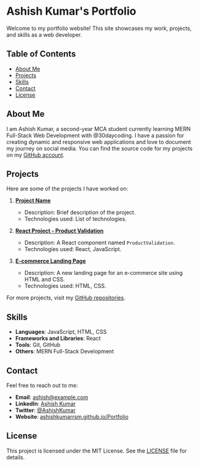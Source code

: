 
# Ashish Kumar's Portfolio

Welcome to my portfolio website! This site showcases my work, projects, and skills as a web developer.

## Table of Contents

- [About Me](#about-me)
- [Projects](#projects)
- [Skills](#skills)
- [Contact](#contact)
- [License](#license)

## About Me

I am Ashish Kumar, a second-year MCA student currently learning MERN Full-Stack Web Development with @30daycoding. I have a passion for creating dynamic and responsive web applications and love to document my journey on social media. You can find the source code for my projects on my [GitHub account](https://github.com/Ashishkumarrsm).

## Projects

Here are some of the projects I have worked on:

1. **[Project Name](link-to-project)**
   - Description: Brief description of the project.
   - Technologies used: List of technologies.

2. **[React Project - Product Validation](link-to-project)**
   - Description: A React component named `ProductValidation`.
   - Technologies used: React, JavaScript.

3. **[E-commerce Landing Page](link-to-project)**
   - Description: A new landing page for an e-commerce site using HTML and CSS.
   - Technologies used: HTML, CSS.

For more projects, visit my [GitHub repositories](https://github.com/Ashishkumarrsm?tab=repositories).

## Skills

- **Languages**: JavaScript, HTML, CSS
- **Frameworks and Libraries**: React
- **Tools**: Git, GitHub
- **Others**: MERN Full-Stack Development

## Contact

Feel free to reach out to me:

- **Email**: [ashish@example.com](mailto:ashishkumar141199@gmail.com)
- **LinkedIn**: [Ashish Kumar](https://www.linkedin.com/in/ashishkumar/)
- **Twitter**: [@AshishKumar](https://twitter.com/AshishKumar)
- **Website**: [ashishkumarrsm.github.io/Portfolio](https://ashishkumarrsm.github.io/Portfolio/)

## License

This project is licensed under the MIT License. See the [LICENSE](LICENSE) file for details.
